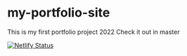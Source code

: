 # my-portfolio-site
This is my first portfolio project 2022
Check it out in master


[![Netlify Status](https://api.netlify.com/api/v1/badges/b771bd69-03aa-48bf-9bf9-ba8aa5608c8b/deploy-status)](https://app.netlify.com/sites/clever-squirrel-60d1f3/deploys)
